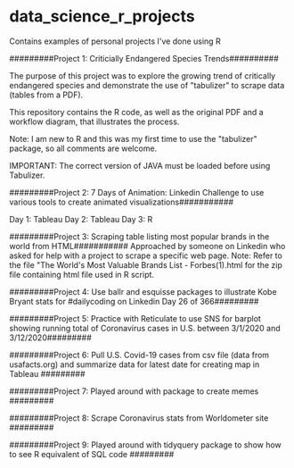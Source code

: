 # data_science_r_projects
Contains examples of personal projects I've done using R

#########Project 1:  Criticially Endangered Species Trends##########

The purpose of this project was to explore the growing trend of critically endangered species and demonstrate the use of "tabulizer" to scrape data (tables from a PDF).

This repository contains the R code, as well as the original PDF and a workflow diagram, that illustrates the process.

Note: I am new to R and this was my first time to use the "tabulizer" package, so all comments are welcome.

IMPORTANT:  The correct version of JAVA must be loaded before using Tabulizer. 

#########Project 2:  7 Days of Animation:  Linkedin Challenge to use various tools to create animated visualizations###########

Day 1: Tableau
Day 2: Tableau
Day 3: R

#########Project 3:  Scraping table listing most popular brands in the world from HTML###########
Approached by someone on Linkedin who asked for help with a project to scrape a specific web page.
Note:  Refer to the file "The World's Most Valuable Brands List - Forbes(1).html for the zip file containing html file used in R script.

#########Project 4:  Use ballr and esquisse packages to illustrate Kobe Bryant stats for #dailycoding on Linkedin Day 26 of 366#########

#########Project 5:  Practice with Reticulate to use SNS for barplot showing running total of Coronavirus cases in U.S. between
3/1/2020 and 3/12/2020#########

#########Project 6:  Pull U.S. Covid-19 cases from csv file (data from usafacts.org) and summarize data for latest date for creating map in Tableau #########

#########Project 7:  Played around with package to create memes #########

#########Project 8:  Scrape Coronavirus stats from Worldometer site #########

#########Project 9:  Played around with tidyquery package to show how to see R equivalent of SQL code #########

